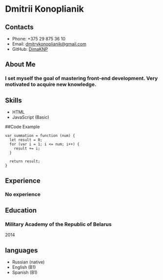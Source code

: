 # Dmitrii Konoplianik

## Contacts
- Phone: +375 29 875 36 10
- Email: dmitrykonoplianik@gmail.com
- GitHub: [DimaKNP](https://github.com/DimaKNP)

## About Me
### I set myself the goal of mastering front-end development. Very motivated to acquire new knowledge.

## Skills
- HTML
- JavaScript (Basic)

##Code Example
```
var summation = function (num) {
  let result = 0;
  for (var i = 1; i <= num; i++) {
    result += i;
  }
  
  return result;
}
```

## Experience
### No experience

## Education
### Military Academy of the Republic of Belarus
2014

## languages
- Russian (native)
- English (B1)
- Spanish (B1)
